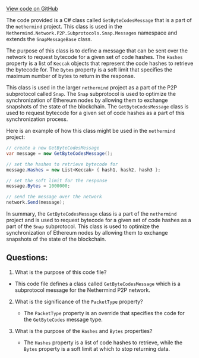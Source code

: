 [View code on GitHub](https://github.com/nethermindeth/nethermind/Nethermind.Network/P2P/Subprotocols/Snap/Messages/GetByteCodesMessage.cs)

The code provided is a C# class called `GetByteCodesMessage` that is a part of the `nethermind` project. This class is used in the `Nethermind.Network.P2P.Subprotocols.Snap.Messages` namespace and extends the `SnapMessageBase` class. 

The purpose of this class is to define a message that can be sent over the network to request bytecode for a given set of code hashes. The `Hashes` property is a list of `Keccak` objects that represent the code hashes to retrieve the bytecode for. The `Bytes` property is a soft limit that specifies the maximum number of bytes to return in the response. 

This class is used in the larger `nethermind` project as a part of the P2P subprotocol called `Snap`. The `Snap` subprotocol is used to optimize the synchronization of Ethereum nodes by allowing them to exchange snapshots of the state of the blockchain. The `GetByteCodesMessage` class is used to request bytecode for a given set of code hashes as a part of this synchronization process. 

Here is an example of how this class might be used in the `nethermind` project:

```csharp
// create a new GetByteCodesMessage
var message = new GetByteCodesMessage();

// set the hashes to retrieve bytecode for
message.Hashes = new List<Keccak> { hash1, hash2, hash3 };

// set the soft limit for the response
message.Bytes = 1000000;

// send the message over the network
network.Send(message);
```

In summary, the `GetByteCodesMessage` class is a part of the `nethermind` project and is used to request bytecode for a given set of code hashes as a part of the `Snap` subprotocol. This class is used to optimize the synchronization of Ethereum nodes by allowing them to exchange snapshots of the state of the blockchain.
## Questions: 
 1. What is the purpose of this code file?
   - This code file defines a class called `GetByteCodesMessage` which is a subprotocol message for the Nethermind P2P network.

2. What is the significance of the `PacketType` property?
   - The `PacketType` property is an override that specifies the code for the `GetByteCodes` message type.

3. What is the purpose of the `Hashes` and `Bytes` properties?
   - The `Hashes` property is a list of code hashes to retrieve, while the `Bytes` property is a soft limit at which to stop returning data.